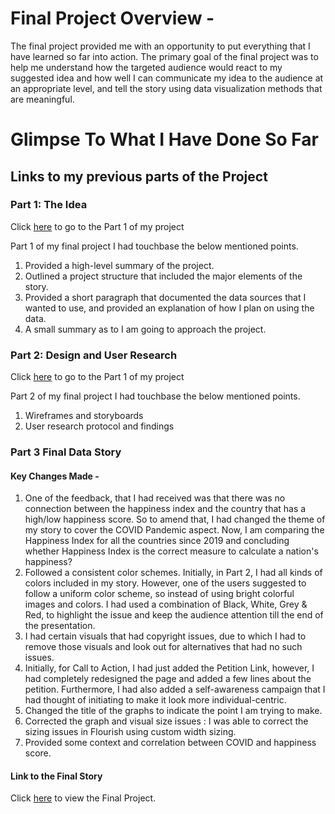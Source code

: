 # Final Project Overview - 
The final project provided me with an opportunity to put everything that I have learned so far into action.  The primary goal of the final project was to help me understand how the targeted audience would react to my suggested idea and how well I can communicate my idea to the audience at an appropriate level, and tell the story using data visualization methods that are meaningful. 

# Glimpse To What I Have Done So Far
## Links to my previous parts of the Project

### Part 1: The Idea 

Click [here](finalproject1.md) to go to the Part 1 of my project <br>

Part 1 of my final project I had touchbase the below mentioned points. 

1. Provided a high-level summary of the project. 
2. Outlined a project structure that included the major elements of the story.
3. Provided a short paragraph that documented the data sources that I wanted to use, and provided an explanation of how I plan on using the data.
4. A small summary as to I am going to approach the project.

### Part 2: Design and User Research

Click [here](finalproject2.md) to go to the Part 1 of my project <br>

Part 2 of my final project I had touchbase the below mentioned points. 

1. Wireframes and storyboards
2. User research protocol and findings

### Part 3 Final Data Story 

#### Key Changes Made -

1. One of the feedback, that I had received was that there was no connection between the happiness index and the country that has a high/low happiness score. So to amend that, I had changed the theme of my story to cover the COVID Pandemic aspect. Now, I am comparing the Happiness Index for all the countries since 2019 and concluding whether Happiness Index is the correct measure to calculate a nation's happiness?
2. Followed a consistent color schemes. Initially, in Part 2, I had all kinds of colors included in my story. However, one of the users suggested to follow a uniform color scheme, so instead of using bright colorful images and colors. I had used a combination of Black, White, Grey & Red, to highlight the issue and keep the audience attention till the end of the presentation.
3. I had certain visuals that had copyright issues, due to which I had to remove those visuals and look out for alternatives that had no such issues.
4. Initially, for Call to Action, I had just added the Petition Link, however, I had completely redesigned the page and added a few lines about the petition. Furthermore, I had also added a self-awareness campaign that I had thought of initiating to make it look more individual-centric.
5. Changed the title of the graphs to indicate the point I am trying to make.
6. Corrected the graph and visual size issues : I was able to correct the sizing issues in Flourish using custom width sizing.
7. Provided some context and correlation between COVID and happiness score.


#### Link to the Final Story
Click [here](https://carnegiemellon.shorthandstories.com/happiness-index-understanding-how-happy-a-nation-is/index.html) to view the Final Project.



